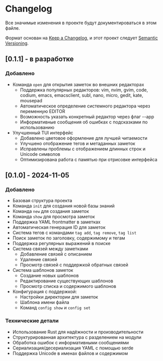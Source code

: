 # Changelog

Все значимые изменения в проекте будут документироваться в этом файле.

Формат основан на [Keep a Changelog](https://keepachangelog.com/ru/1.1.0/),
и этот проект следует [Semantic Versioning](https://semver.org/lang/ru/).

## [0.1.1] - в разработке

### Добавлено
- Команда `open` для открытия заметок во внешних редакторах
  - Поддержка популярных редакторов: vim, nvim, gvim, code, codium, emacs, emacsclient, subl, nano, micro, gedit, kate, mousepad
  - Автоматическое определение системного редактора через переменную EDITOR
  - Возможность указать конкретный редактор через флаг --app
  - Информативные сообщения об ошибках с подсказками по использованию
- Улучшенный TUI интерфейс
  - Добавлено цветовое оформление для лучшей читаемости
  - Улучшено отображение тегов и метаданных заметок
  - Исправлены проблемы с отображением длинных строк и Unicode символов
  - Оптимизирована работа с памятью при отрисовке интерфейса

## [0.1.0] - 2024-11-05

### Добавлено
- Базовая структура проекта
- Команда `init` для создания новой базы знаний
- Команда `new` для создания заметок
- Команда `show` для просмотра заметок
- Поддержка YAML frontmatter в заметках
- Автоматическая генерация ID для заметок
- Система тегов с командами `tag add`, `tag remove`, `tag list`
- Поиск заметок по заголовку, содержимому и тегам
- Поддержка регулярных выражений в поиске
- Система связей между заметками
  - Добавление связей с описанием
  - Удаление связей
  - Просмотр связей с поддержкой обратных связей
- Система шаблонов заметок
  - Создание новых шаблонов
  - Редактирование существующих шаблонов
  - Просмотр списка и содержимого шаблонов
- Конфигурация с поддержкой:
  - Настройки директории для заметок
  - Шаблона имени файла
  - Команд `config show` и `config set`

### Технические детали
- Использование Rust для надёжности и производительности
- Структурированная архитектура с разделением на модули
- Обработка ошибок с информативными сообщениями
- Сериализация/десериализация YAML с помощью serde
- Поддержка Unicode в именах файлов и содержимом

